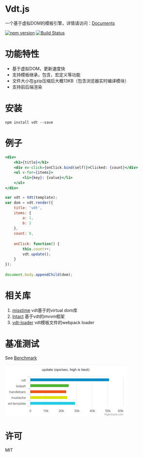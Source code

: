 # Vdt.js

一个基于虚拟DOM的模板引擎，详情请访问：[Documents](http://javey.github.io/vdt.html)

[![npm version](https://badge.fury.io/js/vdt.svg)](https://badge.fury.io/js/vdt)
[![Build Status](https://travis-ci.org/Javey/vdt.js.svg?branch=master)](https://travis-ci.org/Javey/vdt.js)

# 功能特性

* 基于虚拟DOM，更新速度快
* 支持模板继承，包含，宏定义等功能
* 文件大小在gzip压缩后大概13KB（包含浏览器实时编译模块）
* 支持前后端渲染

# 安装

```shell
npm install vdt --save
```

# 例子

```jsx
<div>
    <h1>{title}</h1>
    <div ev-click={onClick.bind(self)}>Clicked: {count}</div>
    <ul v-for={items}>
        <li>{key}: {value}</li>
    </ul>
</div>
```

```js
var vdt = Vdt(template);
var dom = vdt.render({
    title: 'vdt',
    items: {
        a: 1,
        b: 2
    },
    count: 0,

    onClick: function() {
        this.count++;
        vdt.update();
    }
});

document.body.appendChild(dom);
```

# 相关库

1. [misstime](https://github.com/Javey/misstime) vdt基于的virtual dom库
2. [Intact](http://javey.github.io/intact/) 基于vdt的mvvm框架
3. [vdt-loader](https://github.com/Javey/vdt-loader) vdt模板文件的webpack loader

# 基准测试 

See [Benchmark](http://javey.github.io/vdt.html#/benchmark)

![Benchmark](/assets/benchmark-update.png 'Benchmark')

# 许可

MIT

